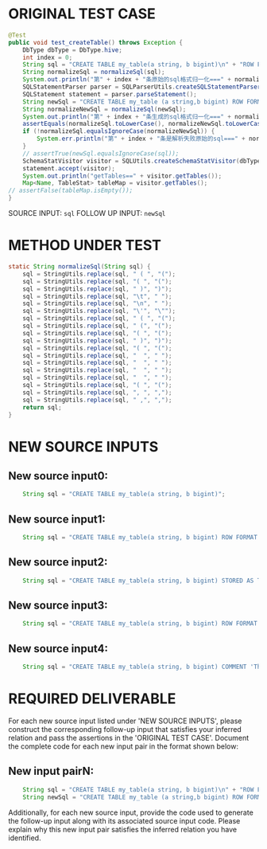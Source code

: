# ORIGINAL TEST CASE
```java
@Test
public void test_createTable() throws Exception {
    DbType dbType = DbType.hive;
    int index = 0;
    String sql = "CREATE TABLE my_table(a string, b bigint)\n" + "ROW FORMAT SERDE 'org.apache.hadoop.hive.serde2.JsonSerDe'\n" + "STORED AS TEXTFILE";
    String normalizeSql = normalizeSql(sql);
    System.out.println("第" + index + "条原始的sql格式归一化===" + normalizeSql);
    SQLStatementParser parser = SQLParserUtils.createSQLStatementParser(sql, dbType);
    SQLStatement statement = parser.parseStatement();
    String newSql = "CREATE TABLE my_table (a string,b bigint) ROW FORMAT SERDE 'org.apache.hadoop.hive.serde2.JsonSerDe' STORED AS TEXTFILE";
    String normalizeNewSql = normalizeSql(newSql);
    System.out.println("第" + index + "条生成的sql格式归一化===" + normalizeNewSql);
    assertEquals(normalizeSql.toLowerCase(), normalizeNewSql.toLowerCase());
    if (!normalizeSql.equalsIgnoreCase(normalizeNewSql)) {
        System.err.println("第" + index + "条是解析失败原始的sql===" + normalizeSql);
    }
    // assertTrue(newSql.equalsIgnoreCase(sql));
    SchemaStatVisitor visitor = SQLUtils.createSchemaStatVisitor(dbType);
    statement.accept(visitor);
    System.out.println("getTables==" + visitor.getTables());
    Map<Name, TableStat> tableMap = visitor.getTables();
// assertFalse(tableMap.isEmpty());
}

```
SOURCE INPUT: `sql`
FOLLOW UP INPUT: `newSql`


# METHOD UNDER TEST
```java
static String normalizeSql(String sql) {
    sql = StringUtils.replace(sql, " ( ", "(");
    sql = StringUtils.replace(sql, "( ", "(");
    sql = StringUtils.replace(sql, " )", ")");
    sql = StringUtils.replace(sql, "\t", " ");
    sql = StringUtils.replace(sql, "\n", " ");
    sql = StringUtils.replace(sql, "\'", "\"");
    sql = StringUtils.replace(sql, " ( ", "(");
    sql = StringUtils.replace(sql, " (", "(");
    sql = StringUtils.replace(sql, "( ", "(");
    sql = StringUtils.replace(sql, " )", ")");
    sql = StringUtils.replace(sql, "( ", "(");
    sql = StringUtils.replace(sql, "  ", " ");
    sql = StringUtils.replace(sql, "  ", " ");
    sql = StringUtils.replace(sql, "  ", " ");
    sql = StringUtils.replace(sql, "  ", " ");
    sql = StringUtils.replace(sql, "( ", "(");
    sql = StringUtils.replace(sql, ", ", ",");
    sql = StringUtils.replace(sql, " ,", ",");
    return sql;
}

```


# NEW SOURCE INPUTS
## New source input0:
```java
    String sql = "CREATE TABLE my_table(a string, b bigint)";
```

## New source input1:
```java
    String sql = "CREATE TABLE my_table(a string, b bigint) ROW FORMAT SERDE 'org.apache.hadoop.hive.serde2.JsonSerDe'";
```

## New source input2:
```java
    String sql = "CREATE TABLE my_table(a string, b bigint) STORED AS TEXTFILE";
```

## New source input3:
```java
    String sql = "CREATE TABLE my_table(a string, b bigint) ROW FORMAT SERDE 'org.apache.hadoop.hive.serde2.JsonSerDe' STORED AS TEXTFILE";
```

## New source input4:
```java
    String sql = "CREATE TABLE my_table(a string, b bigint) COMMENT 'This is a table'";
```



# REQUIRED DELIVERABLE
For each new source input listed under 'NEW SOURCE INPUTS', please construct the corresponding follow-up input that satisfies your inferred relation and pass the assertions in the 'ORIGINAL TEST CASE'. Document the complete code for each new input pair in the format shown below:
## New input pairN:
```java
    String sql = "CREATE TABLE my_table(a string, b bigint)\n" + "ROW FORMAT SERDE 'org.apache.hadoop.hive.serde2.JsonSerDe'\n" + "STORED AS TEXTFILE";
    String newSql = "CREATE TABLE my_table (a string,b bigint) ROW FORMAT SERDE 'org.apache.hadoop.hive.serde2.JsonSerDe' STORED AS TEXTFILE";
```

Additionally, for each new source input, provide the code used to generate the follow-up input along with its associated source input code. Please explain why this new input pair satisfies the inferred relation you have identified.